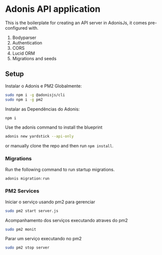 # Adonis API application

This is the boilerplate for creating an API server in AdonisJs, it comes pre-configured with.

1. Bodyparser
2. Authentication
3. CORS
4. Lucid ORM
5. Migrations and seeds

## Setup

Instalar o Adonis e PM2 Globalmente:

```bash
sudo npm i -g @adonisjs/cli
sudo npm i -g pm2
```

Instalar as Dependências do Adonis:

```bash
npm i
```

Use the adonis command to install the blueprint

```bash
adonis new yardstick --api-only
```

or manually clone the repo and then run `npm install`.


### Migrations

Run the following command to run startup migrations.

```js
adonis migration:run
```


### PM2 Services

Iniciar o serviço usando pm2 para gerenciar
```bash
sudo pm2 start server.js
```

Acompanhamento dos serviços executando atraves do pm2
```bash
sudo pm2 monit
```

Parar um serviço executando no pm2
```bash
sudo pm2 stop server
```

